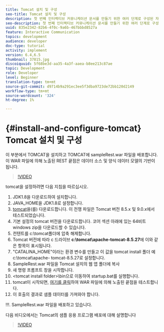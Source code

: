 ```yaml
---
title: Tomcat 설치 및 구성
seo-title: Tomcat 설치 및 구성
description: 첫 번째 인터랙티브 커뮤니케이션 문서를 만들기 위한 여러 단계로 구성된 자습서의 1부분입니다. 이 부분에서는 TOMCAT를 설치하고 TOMCAT에 sampleRest.war 파일을 배포합니다. 이 WAR 파일에 의해 노출된 REST 끝점은 데이터 소스 및 양식 데이터 모델의 기반이 됩니다.
seo-description: 첫 번째 인터랙티브 커뮤니케이션 문서를 만들기 위한 여러 단계로 구성된 자습서의 1부분입니다. 이 부분에서는 TOMCAT를 설치하고 TOMCAT에 sampleRest.war 파일을 배포합니다. 이 WAR 파일에 의해 노출된 REST 끝점은 데이터 소스 및 양식 데이터 모델의 기반이 됩니다.
uuid: 835e2342-82b6-4f0c-9a6b-467bbbd8527a
feature: Interactive Communication
topics: development
audience: developer
doc-type: tutorial
activity: implement
version: 6.4,6.5
thumbnail: 37815.jpg
discoiquuid: 5f68be3d-aa35-4a3f-aaea-b8ee213c87ae
topic: Development
role: Developer
level: Beginner
translation-type: tm+mt
source-git-commit: d9714b9a291ec3ee5f3dba9723de72bb120d2149
workflow-type: tm+mt
source-wordcount: '324'
ht-degree: 1%

---
```



# {#install-and-configure-tomcat} Tomcat 설치 및 구성

이 부분에서 TOMCAT을 설치하고 TOMCAT에 sampleRest.war 파일을 배포합니다. 이 WAR 파일에 의해 노출된 REST 끝점은 데이터 소스 및 양식 데이터 모델의 기반이 됩니다.

>[!VIDEO](https://video.tv.adobe.com/v/37815/?quality=9&learn=on)

tomcat을 설정하려면 다음 지침을 따르십시오.

1. JDK1.8을 다운로드하여 설치합니다.
2. JAVA_HOME을 JDK1.8로 설정합니다.
3. [tomcat](https://tomcat.apache.org/)을(를) 다운로드합니다. 이 전쟁 파일은 Tomcat 버전 8.5.x 및 9.0.x에서 테스트되었습니다.
4. 기본 설정의 tomcat 버전을 다운로드합니다. 코어 섹션 아래에 있는 64비트 windows zip을 다운로드할 수 있습니다.
5. 컨텐트를 c:\tomcat폴더에 압축 해제합니다.
6. Tomcat 버전에 따라 c 드라이브 **c:\tomcat\apache-tomcat-8.5.27**&#x200B;에 이와 같은 항목이 표시됩니다.
7. &quot;CATALINA_HOME&quot;이라는 환경 변수를 만들고 이 값을 tomcat install 폴더 예 c:\tomcat\apache- tomcat-8.5.27로 설정합니다.
8. SampleRest.war 파일을 Tomcat 설치의 웹 앱 폴더에 복사
9. 새 명령 프롬프트 창을 시작합니다.
10. &lt;tomcat install folder>\bin으로 이동하여 startup.bat를 실행합니다.
11. tomcat이 시작되면, [여기를 클릭](http://localhost:8080/SampleRest/webapi/getStatement/9586)하여 WAR 파일에 의해 노출된 끝점을 테스트합니다.
12. 이 호출의 결과로 샘플 데이터를 가져와야 합니다.

!!!. SampleRest.war 파일을 배포하고 있습니다.

다음 비디오에서는 Tomcat의 샘플 응용 프로그램 배포에 대해 설명합니다
>[!VIDEO](https://video.tv.adobe.com/v/37815)